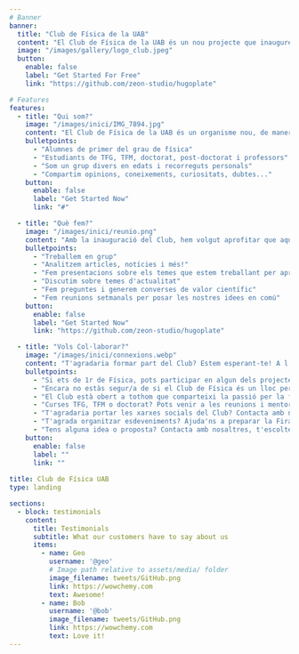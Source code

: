 ```yaml
---
# Banner
banner:
  title: "Club de Física de la UAB"
  content: "El Club de Física de la UAB és un nou projecte que inaugurem aquest curs 2024-2025, en el qual ens reunim tot un conjunt de persones interessades en la física i la investigació científica. L'objectiu d'aquest grup és fomentar la motivació per investigar, descobrir i aprendre a través de compartir amb persones que també tenen el mateix objectiu. En definitiva, en aquest nou espai busquem fer física de la forma més pura possible."
  image: "/images/gallery/logo_club.jpeg"
  button:
    enable: false
    label: "Get Started For Free"
    link: "https://github.com/zeon-studio/hugoplate"

# Features
features:
  - title: "Qui som?"
    image: "/images/inici/IMG_7894.jpg"
    content: "El Club de Física de la UAB és un organisme nou, de manera que encara està en creixement i poc a poc anem incorporant nous integrants. De moment el grup està format en la seva majoria per estudiants del primer curs del grau de Física, els quals es reuneixen també amb alumnes de més experiència, com poden ser alumnes que cursen el TFG, TFM o doctorat. Finalment, tot el grup està coordinat pel professor Pere Masjuan, qui procura assegurar, juntament amb l'estudiant de TFG Júlia López, que el funcionament del Club vagi sempre cap a millor."
    bulletpoints:
      - "Alumnes de primer del grau de física"
      - "Estudiants de TFG, TFM, doctorat, post-doctorat i professors"
      - "Som un grup divers en edats i recorreguts personals"
      - "Compartim opinions, coneixements, curiositats, dubtes..."
    button:
      enable: false
      label: "Get Started Now"
      link: "#"

  - title: "Què fem?"
    image: "/images/inici/reunio.png"
    content: "Amb la inauguració del Club, hem volgut aprofitar que aquest proper 2025 és l'Any Internacional de la Ciència i Tecnologia Quàntiques. Hem volgut proposar un seguit de temes als alumnes de primer, tots relacionats amb la física quàntica. Els alumnes s'han agrupat en grups de 2, 3 o 4 persones per investigar sobre un tema en concret, treballant així en un projecte de forma col·laborativa. Per complementar els grups, els estudiants amb més experiència, és a dir, els que cursen TFG, TFM o doctorat, s'han afegit en alguns grups per mentoritzar-los. Finalment, el funcionament del Club en conjunt el coordina el professor Pere Masjuan, juntament amb la Júlia López, estudiant de TFG."
    bulletpoints:
      - "Treballem en grup"
      - "Analitzem articles, notícies i més!"
      - "Fem presentacions sobre els temes que estem treballant per aprendre els uns dels altres"
      - "Discutim sobre temes d'actualitat"
      - "Fem preguntes i generem converses de valor científic"
      - "Fem reunions setmanals per posar les nostres idees en comú"
    button:
      enable: false
      label: "Get Started Now"
      link: "https://github.com/zeon-studio/hugoplate"

  - title: "Vols Col·laborar?"
    image: "/images/inici/connexions.webp"
    content: "T'agradaria formar part del Club? Estem esperant-te! A l'apartat de contacte trobaràs un formulari on pots posar-te en contacte amb nosaltres."
    bulletpoints:
      - "Si ets de 1r de Física, pots participar en algun dels projectes"
      - "Encara no estàs segur/a de si el Club de Física és un lloc per tu? Contacta amb nosaltres per venir d'oient a alguna de les nostres reunions!"
      - "El Club està obert a tothom que comparteixi la passió per la física, independentment del seu nivell d'experiència!"
      - "Curses TFG, TFM o doctorat? Pots venir a les reunions i mentoritzar algun projecte!"
      - "T'agradaria portar les xarxes socials del Club? Contacta amb nosaltres i ajuda'ns a donar a conèixer el Club!"
      - "T'agrada organitzar esdeveniments? Ajuda'ns a preparar la Fira del Club de Física!"
      - "Tens alguna idea o proposta? Contacta amb nosaltres, t'escoltem!"
    button:
      enable: false
      label: ""
      link: ""
      
title: Club de Física UAB
type: landing

sections:
  - block: testimonials
    content:
      title: Testimonials
      subtitle: What our customers have to say about us
      items:
        - name: Geo
          username: '@geo'
          # Image path relative to assets/media/ folder
          image_filename: tweets/GitHub.png
          link: https://wowchemy.com
          text: Awesome!
        - name: Bob
          username: '@bob'
          image_filename: tweets/GitHub.png
          link: https://wowchemy.com
          text: Love it!
---
```

